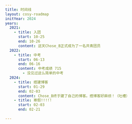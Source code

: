 ```yaml
---
title: 时间线
layout: cosy-roadmap
initYear: 2024
years:
  2021:
    - title: 入团
      start: 10-25
      end: 10-26
      content: 这天Chose_B正式成为了一名共青团员
  2022:
    - title: 中考
      start: 06-13
      end: 06-16
      content: 中考成绩 715
        - 没见过这么简单的中考
  2024:
    - title: 搭建博客
      start: 01-29
      end: 02-03
      content: Chose_B终于建了自己的博客。搭博客好麻烦！（吐槽）
    - title: 寒假!!!!!
      start: 02-03
      end: 02-21
      
---
```

